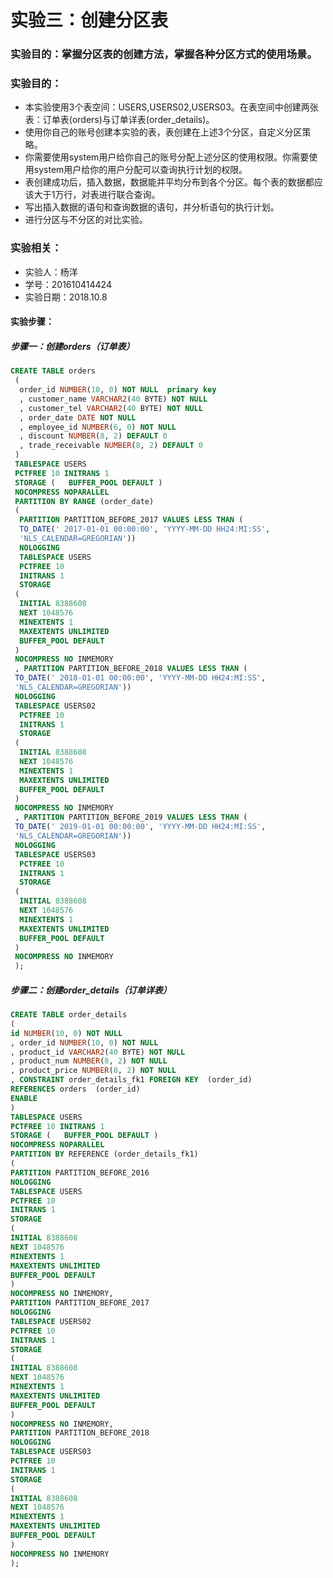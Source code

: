 # 实验三：创建分区表
### 实验目的：掌握分区表的创建方法，掌握各种分区方式的使用场景。
### 实验目的： 
- 本实验使用3个表空间：USERS,USERS02,USERS03。在表空间中创建两张表：订单表(orders)与订单详表(order_details)。
- 使用你自己的账号创建本实验的表，表创建在上述3个分区，自定义分区策略。
- 你需要使用system用户给你自己的账号分配上述分区的使用权限。你需要使用system用户给你的用户分配可以查询执行计划的权限。
- 表创建成功后，插入数据，数据能并平均分布到各个分区。每个表的数据都应该大于1万行，对表进行联合查询。
- 写出插入数据的语句和查询数据的语句，并分析语句的执行计划。
- 进行分区与不分区的对比实验。
### 实验相关：
- 实验人：杨洋
- 学号：201610414424
- 实验日期：2018.10.8
#### 实验步骤：
##### 步骤一：创建orders（订单表）
```sql
CREATE TABLE orders 
 (
  order_id NUMBER(10, 0) NOT NULL  primary key
  , customer_name VARCHAR2(40 BYTE) NOT NULL 
  , customer_tel VARCHAR2(40 BYTE) NOT NULL 
  , order_date DATE NOT NULL 
  , employee_id NUMBER(6, 0) NOT NULL 
  , discount NUMBER(8, 2) DEFAULT 0 
  , trade_receivable NUMBER(8, 2) DEFAULT 0 
 ) 
 TABLESPACE USERS
 PCTFREE 10 INITRANS 1
 STORAGE (   BUFFER_POOL DEFAULT )
 NOCOMPRESS NOPARALLEL
 PARTITION BY RANGE (order_date)
 (
  PARTITION PARTITION_BEFORE_2017 VALUES LESS THAN (
  TO_DATE(' 2017-01-01 00:00:00', 'YYYY-MM-DD HH24:MI:SS',
  'NLS_CALENDAR=GREGORIAN'))
  NOLOGGING
  TABLESPACE USERS
  PCTFREE 10
  INITRANS 1
  STORAGE
 (
  INITIAL 8388608
  NEXT 1048576
  MINEXTENTS 1
  MAXEXTENTS UNLIMITED
  BUFFER_POOL DEFAULT
 )
 NOCOMPRESS NO INMEMORY
 , PARTITION PARTITION_BEFORE_2018 VALUES LESS THAN (
 TO_DATE(' 2018-01-01 00:00:00', 'YYYY-MM-DD HH24:MI:SS',
 'NLS_CALENDAR=GREGORIAN'))
 NOLOGGING
 TABLESPACE USERS02
  PCTFREE 10
  INITRANS 1
  STORAGE
 (
  INITIAL 8388608
  NEXT 1048576
  MINEXTENTS 1
  MAXEXTENTS UNLIMITED
  BUFFER_POOL DEFAULT
 )
 NOCOMPRESS NO INMEMORY
 , PARTITION PARTITION_BEFORE_2019 VALUES LESS THAN (
 TO_DATE(' 2019-01-01 00:00:00', 'YYYY-MM-DD HH24:MI:SS',
 'NLS_CALENDAR=GREGORIAN'))
 NOLOGGING
 TABLESPACE USERS03
  PCTFREE 10
  INITRANS 1
  STORAGE
 (
  INITIAL 8388608
  NEXT 1048576
  MINEXTENTS 1
  MAXEXTENTS UNLIMITED
  BUFFER_POOL DEFAULT
 )
 NOCOMPRESS NO INMEMORY
 );
 ```
 ##### 步骤二：创建order_details（订单详表）
 
 ```sql
 CREATE TABLE order_details
(
id NUMBER(10, 0) NOT NULL
, order_id NUMBER(10, 0) NOT NULL
, product_id VARCHAR2(40 BYTE) NOT NULL
, product_num NUMBER(8, 2) NOT NULL
, product_price NUMBER(8, 2) NOT NULL
, CONSTRAINT order_details_fk1 FOREIGN KEY  (order_id)
REFERENCES orders  (order_id)
ENABLE
)
TABLESPACE USERS
PCTFREE 10 INITRANS 1
STORAGE (   BUFFER_POOL DEFAULT )
NOCOMPRESS NOPARALLEL
PARTITION BY REFERENCE (order_details_fk1)
(
PARTITION PARTITION_BEFORE_2016
NOLOGGING
TABLESPACE USERS
PCTFREE 10
 INITRANS 1
 STORAGE
(
 INITIAL 8388608
 NEXT 1048576
 MINEXTENTS 1
 MAXEXTENTS UNLIMITED
 BUFFER_POOL DEFAULT
)
NOCOMPRESS NO INMEMORY,
PARTITION PARTITION_BEFORE_2017
NOLOGGING
TABLESPACE USERS02
PCTFREE 10
 INITRANS 1
 STORAGE
(
 INITIAL 8388608
 NEXT 1048576
 MINEXTENTS 1
 MAXEXTENTS UNLIMITED
 BUFFER_POOL DEFAULT
)
NOCOMPRESS NO INMEMORY,
PARTITION PARTITION_BEFORE_2018
NOLOGGING
TABLESPACE USERS03
PCTFREE 10
 INITRANS 1
 STORAGE
(
 INITIAL 8388608
 NEXT 1048576
 MINEXTENTS 1
 MAXEXTENTS UNLIMITED
 BUFFER_POOL DEFAULT
)
NOCOMPRESS NO INMEMORY
);

 ```

